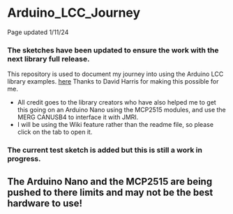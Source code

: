 # Arduino_LCC_Journey

Page updated 1/11/24

### The sketches have been updated to ensure the work with the next library full release.


This repository is used to document my journey into using the Arduino LCC library examples. [here](https://github.com/openlcb/OpenLCB_Single_Thread) Thanks to David Harris for making this possible for me.

- All credit goes to the library creators who have also helped me to get this going on an Arduino Nano using the MCP2515 modules, and use the MERG CANUSB4 to interface it with JMRI.
- I will be using the Wiki feature rather than the readme file, so please click on the tab to open it.

### The current test sketch is added but this is still a work in progress.

## The Arduino Nano and the MCP2515 are being pushed to there limits and may not be the best hardware to use!

